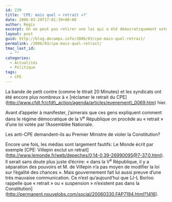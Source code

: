 ```yaml
---
id: 239
title: 'CPE: mais quel « retrait »?'
date: 2006-03-29T17:01:39+00:00
author: Régis
excerpt: On ne peut pas retirer une loi qui a été démocratiquement votée!
layout: post
guid: http://blog.decamps.info/2006/03/cpe-mais-quel-retrait/
permalink: /2006/03/cpe-mais-quel-retrait/
tmac_last_id:
  - ""
categories:
  - Actualités
  - Politique
tags:
  - CPE
---
```

La bande de petit contre (comme le titrait 20 Minutes) et les syndicats ont été encore plus nombreux à « \[réclamer le retrait du CPE\](http://www.cfdt.fr/cfdt\_action/agenda/articles/evenement\_0069.htm) hier. 

Avant d&rsquo;appeler à manifester, j&rsquo;aimerais que ces gens expliquent comment dans le régime démocratique de la V<sup>e</sup> République on procède au « retrait » d&rsquo;une loi votée par l&rsquo;Assemblée Nationale.
  
Les anti-CPE demandent-ils au Premier Ministre de violer la Constitution?

Encore une fois, les médias sont largement fautifs: Le Monde écrit par exemple \[CPE: Villepin exclut un retrait\](http://www.lemonde.fr/web/depeches/0,14-0,39-26990095@7-37,0.html). Il serait sans doute plus juste d&rsquo;écrire: « dans la V<sup>e</sup> République, il y a séparation des pouvoirs et M. de Villepin n&rsquo;a pas moyen de modifier la loi sur l&rsquo;égalité des chances ». Mais gouvernement fait lui aussi preuve d&rsquo;une très mauvaise communication. Ce n&rsquo;est qu&rsquo;aujourd&rsquo;hui que \[J-L Borloo rappelle que « retrait » ou « suspension » n&rsquo;existent pas dans la Constitution\](http://permanent.nouvelobs.com/social/20060330.FAP7194.html?1416).